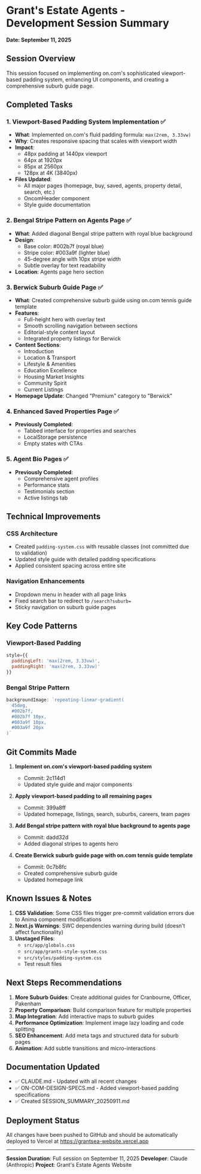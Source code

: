 # Grant's Estate Agents - Development Session Summary
**Date: September 11, 2025**

## Session Overview
This session focused on implementing on.com's sophisticated viewport-based padding system, enhancing UI components, and creating a comprehensive suburb guide page.

## Completed Tasks

### 1. Viewport-Based Padding System Implementation ✅
- **What**: Implemented on.com's fluid padding formula: `max(2rem, 3.33vw)`
- **Why**: Creates responsive spacing that scales with viewport width
- **Impact**: 
  - 48px padding at 1440px viewport
  - 64px at 1920px
  - 85px at 2560px  
  - 128px at 4K (3840px)
- **Files Updated**:
  - All major pages (homepage, buy, saved, agents, property detail, search, etc.)
  - OncomHeader component
  - Style guide documentation

### 2. Bengal Stripe Pattern on Agents Page ✅
- **What**: Added diagonal Bengal stripe pattern with royal blue background
- **Design**: 
  - Base color: #002b7f (royal blue)
  - Stripe color: #003a9f (lighter blue)
  - 45-degree angle with 10px stripe width
  - Subtle overlay for text readability
- **Location**: Agents page hero section

### 3. Berwick Suburb Guide Page ✅
- **What**: Created comprehensive suburb guide using on.com tennis guide template
- **Features**:
  - Full-height hero with overlay text
  - Smooth scrolling navigation between sections
  - Editorial-style content layout
  - Integrated property listings for Berwick
- **Content Sections**:
  - Introduction
  - Location & Transport
  - Lifestyle & Amenities
  - Education Excellence
  - Housing Market Insights
  - Community Spirit
  - Current Listings
- **Homepage Update**: Changed "Premium" category to "Berwick"

### 4. Enhanced Saved Properties Page ✅
- **Previously Completed**: 
  - Tabbed interface for properties and searches
  - LocalStorage persistence
  - Empty states with CTAs

### 5. Agent Bio Pages ✅
- **Previously Completed**:
  - Comprehensive agent profiles
  - Performance stats
  - Testimonials section
  - Active listings tab

## Technical Improvements

### CSS Architecture
- Created `padding-system.css` with reusable classes (not committed due to validation)
- Updated style guide with detailed padding specifications
- Applied consistent spacing across entire site

### Navigation Enhancements
- Dropdown menu in header with all page links
- Fixed search bar to redirect to `/search?suburb=`
- Sticky navigation on suburb guide pages

## Key Code Patterns

### Viewport-Based Padding
```javascript
style={{
  paddingLeft: 'max(2rem, 3.33vw)',
  paddingRight: 'max(2rem, 3.33vw)'
}}
```

### Bengal Stripe Pattern
```javascript
backgroundImage: `repeating-linear-gradient(
  45deg,
  #002b7f,
  #002b7f 10px,
  #003a9f 10px,
  #003a9f 20px
)`
```

## Git Commits Made

1. **Implement on.com's viewport-based padding system**
   - Commit: 2c114d1
   - Updated style guide and major components

2. **Apply viewport-based padding to all remaining pages**
   - Commit: 399a8ff
   - Updated homepage, listings, search, suburbs, careers, team pages

3. **Add Bengal stripe pattern with royal blue background to agents page**
   - Commit: dadd32d
   - Added diagonal stripes to agents hero

4. **Create Berwick suburb guide page with on.com tennis guide template**
   - Commit: 0c7b8fc
   - Created comprehensive suburb guide
   - Updated homepage link

## Known Issues & Notes

1. **CSS Validation**: Some CSS files trigger pre-commit validation errors due to Anima component modifications
2. **Next.js Warnings**: SWC dependencies warning during build (doesn't affect functionality)
3. **Unstaged Files**: 
   - `src/app/globals.css`
   - `src/app/grants-style-system.css`
   - `src/styles/padding-system.css`
   - Test result files

## Next Steps Recommendations

1. **More Suburb Guides**: Create additional guides for Cranbourne, Officer, Pakenham
2. **Property Comparison**: Build comparison feature for multiple properties
3. **Map Integration**: Add interactive maps to suburb guides
4. **Performance Optimization**: Implement image lazy loading and code splitting
5. **SEO Enhancement**: Add meta tags and structured data for suburb pages
6. **Animation**: Add subtle transitions and micro-interactions

## Documentation Updated

- ✅ CLAUDE.md - Updated with all recent changes
- ✅ ON-COM-DESIGN-SPECS.md - Added viewport-based padding specifications
- ✅ Created SESSION_SUMMARY_20250911.md

## Deployment Status

All changes have been pushed to GitHub and should be automatically deployed to Vercel at https://grantsea-website.vercel.app

---

**Session Duration**: Full session on September 11, 2025
**Developer**: Claude (Anthropic)
**Project**: Grant's Estate Agents Website